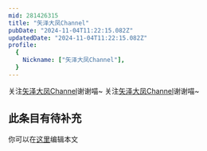 ```yaml
---
mid: 281426315
title: "矢泽大凤Channel"
pubDate: "2024-11-04T11:22:15.082Z"
updatedDate: "2024-11-04T11:22:15.082Z"
profile:
  {
    Nickname: ["矢泽大凤Channel"],
  }
---
```


关注[矢泽大凤Channel](https://space.bilibili.com/281426315)谢谢喵~ 关注[矢泽大凤Channel](https://space.bilibili.com/281426315)谢谢喵~

## 此条目有待补充
你可以在[这里](https://github.com/Yuhanawa/VTuber.ICU-Content/edit/master/v/矢泽大凤Channel/index.md)编辑本文
